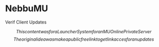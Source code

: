 # NebbuMU
Verif Client Updates

 $$ This content was for a Launcher System for an MU Online Private Server $$
 $$ The original idea was make a public free link to get link acces for an updates $$
